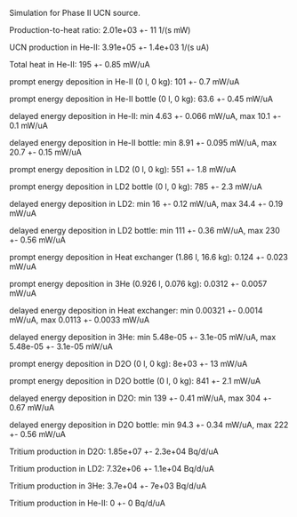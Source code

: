 Simulation for Phase II UCN source.

Production-to-heat ratio:
2.01e+03 +- 11 1/(s mW)

UCN production in He-II:
3.91e+05 +- 1.4e+03 1/(s uA)

Total heat in He-II:
195 +- 0.85 mW/uA

prompt energy deposition in He-II (0 l, 0 kg):
101 +- 0.7 mW/uA

prompt energy deposition in He-II bottle (0 l, 0 kg):
63.6 +- 0.45 mW/uA

delayed energy deposition in He-II:
min 4.63 +- 0.066 mW/uA, max 10.1 +- 0.1 mW/uA

delayed energy deposition in He-II bottle:
min 8.91 +- 0.095 mW/uA, max 20.7 +- 0.15 mW/uA

prompt energy deposition in LD2 (0 l, 0 kg):
551 +- 1.8 mW/uA

prompt energy deposition in LD2 bottle (0 l, 0 kg):
785 +- 2.3 mW/uA

delayed energy deposition in LD2:
min 16 +- 0.12 mW/uA, max 34.4 +- 0.19 mW/uA

delayed energy deposition in LD2 bottle:
min 111 +- 0.36 mW/uA, max 230 +- 0.56 mW/uA

prompt energy deposition in Heat exchanger (1.86 l, 16.6 kg):
0.124 +- 0.023 mW/uA

prompt energy deposition in 3He (0.926 l, 0.076 kg):
0.0312 +- 0.0057 mW/uA

delayed energy deposition in Heat exchanger:
min 0.00321 +- 0.0014 mW/uA, max 0.0113 +- 0.0033 mW/uA

delayed energy deposition in 3He:
min 5.48e-05 +- 3.1e-05 mW/uA, max 5.48e-05 +- 3.1e-05 mW/uA

prompt energy deposition in D2O (0 l, 0 kg):
8e+03 +- 13 mW/uA

prompt energy deposition in D2O bottle (0 l, 0 kg):
841 +- 2.1 mW/uA

delayed energy deposition in D2O:
min 139 +- 0.41 mW/uA, max 304 +- 0.67 mW/uA

delayed energy deposition in D2O bottle:
min 94.3 +- 0.34 mW/uA, max 222 +- 0.56 mW/uA

Tritium production in D2O:
1.85e+07 +- 2.3e+04 Bq/d/uA

Tritium production in LD2:
7.32e+06 +- 1.1e+04 Bq/d/uA

Tritium production in 3He:
3.7e+04 +- 7e+03 Bq/d/uA

Tritium production in He-II:
0 +- 0 Bq/d/uA

